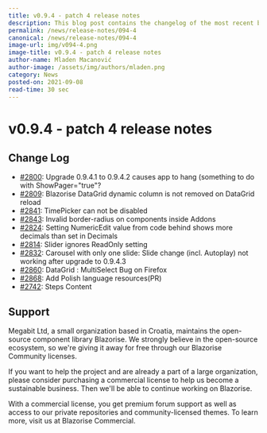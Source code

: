 ```yaml
---
title: v0.9.4 - patch 4 release notes
description: This blog post contains the changelog of the most recent bug fixes included in the Blazorise v0.9.4.4 release.
permalink: /news/release-notes/094-4
canonical: /news/release-notes/094-4
image-url: img/v094-4.png
image-title: v0.9.4 - patch 4 release notes
author-name: Mladen Macanović
author-image: /assets/img/authors/mladen.png
category: News
posted-on: 2021-09-08
read-time: 30 sec
---
```


# v0.9.4 - patch 4 release notes

## Change Log

- [#2800](https://github.com/Megabit/Blazorise/issues/2800): Upgrade 0.9.4.1 to 0.9.4.2 causes app to hang (something to do with ShowPager="true"?
- [#2809](https://github.com/Megabit/Blazorise/issues/2809): Blazorise DataGrid dynamic column is not removed on DataGrid reload
- [#2841](https://github.com/Megabit/Blazorise/issues/2841): TimePicker can not be disabled
- [#2843](https://github.com/Megabit/Blazorise/issues/2843): Invalid border-radius on components inside Addons
- [#2824](https://github.com/Megabit/Blazorise/issues/2824): Setting NumericEdit value from code behind shows more decimals than set in Decimals
- [#2814](https://github.com/Megabit/Blazorise/issues/2814): Slider ignores ReadOnly setting
- [#2832](https://github.com/Megabit/Blazorise/issues/2832): Carousel with only one slide: Slide change (incl. Autoplay) not working after upgrade to 0.9.4.3
- [#2860](https://github.com/Megabit/Blazorise/issues/2860): DataGrid : MultiSelect Bug on Firefox
- [#2868](https://github.com/Megabit/Blazorise/pull/2868): Add Polish language resources(PR)
- [#2742](https://github.com/Megabit/Blazorise/issues/2742): Steps Content

## Support

Megabit Ltd, a small organization based in Croatia, maintains the open-source component library Blazorise. We strongly believe in the open-source ecosystem, so we're giving it away for free through our Blazorise Community licenses.

If you want to help the project and are already a part of a large organization, please consider purchasing a commercial license to help us become a sustainable business. Then we'll be able to continue working on Blazorise.

With a commercial license, you get premium forum support as well as access to our private repositories and community-licensed themes. To learn more, visit us at Blazorise Commercial.
